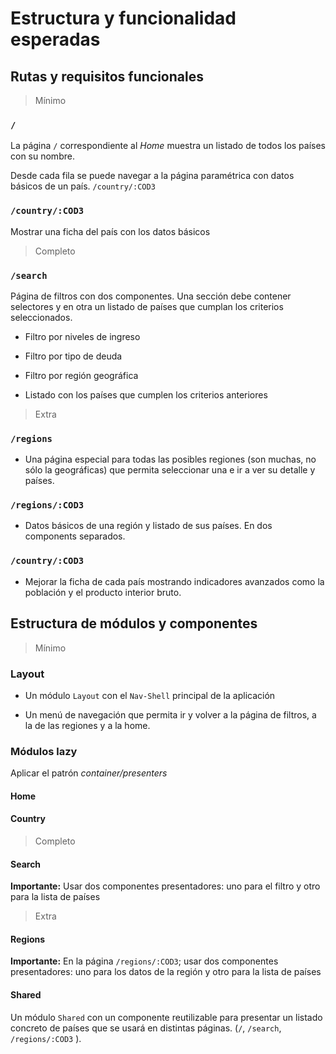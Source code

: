 # Estructura y funcionalidad esperadas

## Rutas y requisitos funcionales

> Mínimo

### `/`

La página `/` correspondiente al _Home_ muestra un listado de todos los países con su nombre.

Desde cada fila se puede navegar a la página paramétrica con datos básicos de un país. `/country/:COD3`

### `/country/:COD3`

Mostrar una ficha del país con los datos básicos

> Completo

### `/search`

Página de filtros con dos componentes. Una sección debe contener selectores y en otra un listado de países que cumplan los criterios seleccionados.

- Filtro por niveles de ingreso

- Filtro por tipo de deuda

- Filtro por región geográfica

- Listado con los países que cumplen los criterios anteriores

> Extra

### `/regions`

- Una página especial para todas las posibles regiones (son muchas, no sólo la geográficas) que permita seleccionar una e ir a ver su detalle y países.

### `/regions/:COD3`

- Datos básicos de una región y listado de sus países. En dos components separados.

### `/country/:COD3`

- Mejorar la ficha de cada país mostrando indicadores avanzados como la población y el producto interior bruto.


## Estructura de módulos y componentes

> Mínimo

### Layout

- Un módulo `Layout` con el `Nav-Shell` principal de la aplicación

- Un menú de navegación que permita ir y volver a la página de filtros, a la de las regiones y a la home.

### Módulos lazy

Aplicar el patrón _container/presenters_

#### Home

#### Country

> Completo

#### Search

**Importante:** Usar dos componentes presentadores: uno para el filtro y otro para la lista de países

> Extra

#### Regions

**Importante:** En la página `/regions/:COD3`; usar dos componentes presentadores: uno para los datos de la región y otro para la lista de países

#### Shared

Un módulo `Shared` con un componente reutilizable para presentar un listado concreto de países que se usará en distintas páginas. (`/`, `/search`, `/regions/:COD3` ).